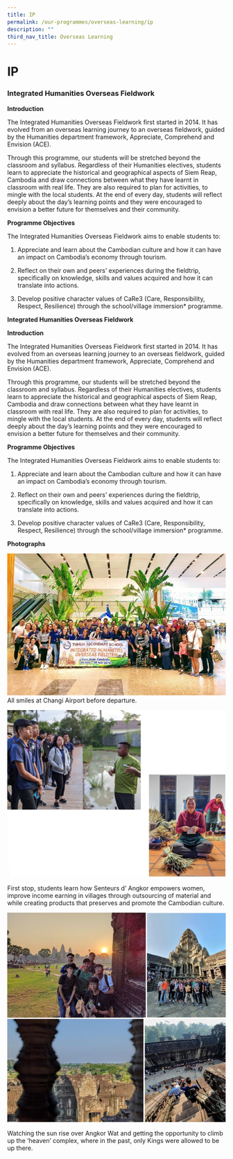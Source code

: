 ```yaml
---
title: IP
permalink: /our-programmes/overseas-learning/ip
description: ""
third_nav_title: Overseas Learning
---
```

# **IP**

### Integrated Humanities Overseas Fieldwork

**Introduction**

The Integrated Humanities Overseas Fieldwork first started in 2014. It has evolved from an overseas learning journey to an overseas fieldwork, guided by the Humanities department framework, Appreciate, Comprehend and Envision (ACE).

Through this programme, our students will be stretched beyond the classroom and syllabus. Regardless of their Humanities electives, students learn to appreciate the historical and geographical aspects of Siem Reap, Cambodia and draw connections between what they have learnt in classroom with real life. They are also required to plan for activities, to mingle with the local students. At the end of every day, students will reflect deeply about the day’s learning points and they were encouraged to envision a better future for themselves and their community.

**Programme Objectives**

The Integrated Humanities Overseas Fieldwork aims to enable students to:

1. Appreciate and learn about the Cambodian culture and how it can have an impact on Cambodia’s economy through tourism.

2. Reflect on their own and peers’ experiences during the fieldtrip, specifically on knowledge, skills and values acquired and how it can translate into actions.  

3. Develop positive character values of CaRe3 (Care, Responsibility, Respect, Resilience) through the school/village immersion\* programme.

**Integrated Humanities Overseas Fieldwork**

**Introduction**

  

The Integrated Humanities Overseas Fieldwork first started in 2014. It has evolved from an overseas learning journey to an overseas fieldwork, guided by the Humanities department framework, Appreciate, Comprehend and Envision (ACE). 

  

Through this programme, our students will be stretched beyond the classroom and syllabus. Regardless of their Humanities electives, students learn to appreciate the historical and geographical aspects of Siem Reap, Cambodia and draw connections between what they have learnt in classroom with real life. They are also required to plan for activities, to mingle with the local students. At the end of every day, students will reflect deeply about the day’s learning points and they were encouraged to envision a better future for themselves and their community.

**Programme Objectives**

The Integrated Humanities Overseas Fieldwork aims to enable students to:

1. Appreciate and learn about the Cambodian culture and how it can have an impact on Cambodia’s economy through tourism.

2. Reflect on their own and peers’ experiences during the fieldtrip, specifically on knowledge, skills and values acquired and how it can translate into actions.  

3. Develop positive character values of CaRe3 (Care, Responsibility, Respect, Resilience) through the school/village immersion\* programme.

**Photographs**

![](/images/Picture1.png)
All smiles at Changi Airport before departure.

![](/images/Picture2.png)

First stop, students learn how Senteurs d’ Angkor empowers women, improve income earning in villages through outsourcing of material and while creating products that preserves and promote the Cambodian culture.

![](/images/Picture3.png)

Watching the sun rise over Angkor Wat and getting the opportunity to climb up the ‘heaven’ complex, where in the past, only Kings were allowed to be up there.